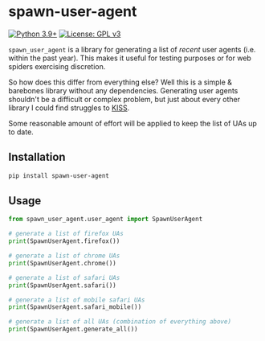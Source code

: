 # spawn-user-agent
[![Python 3.9+](https://upload.wikimedia.org/wikipedia/commons/4/4f/Blue_Python_3.9%2B_Shield_Badge.svg)](https://www.python.org)
[![License: GPL v3](https://upload.wikimedia.org/wikipedia/commons/8/86/GPL_v3_Blue_Badge.svg)](https://www.gnu.org/licenses/gpl-3.0.en.html)

`spawn_user_agent` is a library for generating a list of *recent* user agents (i.e. within the past year).  This makes it useful for testing purposes or for web spiders exercising discretion.

So how does this differ from everything else?  Well this is a simple & barebones library without any dependencies.  Generating user agents shouldn't be a difficult or complex problem, but just about every other library I could find struggles to [KISS](https://en.wikipedia.org/wiki/KISS_principle).

Some reasonable amount of effort will be applied to keep the list of UAs up to date.

## Installation
```bash
pip install spawn-user-agent
```

## Usage
```python
from spawn_user_agent.user_agent import SpawnUserAgent

# generate a list of firefox UAs
print(SpawnUserAgent.firefox())

# generate a list of chrome UAs
print(SpawnUserAgent.chrome())

# generate a list of safari UAs
print(SpawnUserAgent.safari())

# generate a list of mobile safari UAs
print(SpawnUserAgent.safari_mobile())

# generate a list of all UAs (combination of everything above)
print(SpawnUserAgent.generate_all())
```